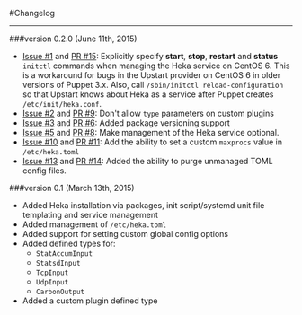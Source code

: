 #Changelog
- - -

###version 0.2.0 (June 11th, 2015)


* [Issue #1](https://github.com/newrelic/puppet-heka/issues/1) and [PR #15](https://github.com/newrelic/puppet-heka/pull/15): Explicitly specify **start**, **stop**, **restart** and **status** `initctl` commands when managing the Heka service on CentOS 6. This is a workaround for bugs in the Upstart provider on CentOS 6 in older versions of Puppet 3.x. Also, call `/sbin/initctl reload-configuration` so that Upstart knows about Heka as a service after Puppet creates `/etc/init/heka.conf`.
* [Issue #2](https://github.com/newrelic/puppet-heka/issues/2) and [PR #9](https://github.com/newrelic/puppet-heka/pull/9): Don't allow `type` parameters on custom plugins
* [Issue #3](https://github.com/newrelic/puppet-heka/issues/3) and [PR #6](https://github.com/newrelic/puppet-heka/pull/6): Added package versioning support
* [Issue #5](https://github.com/newrelic/puppet-heka/issues/5) and [PR #8](https://github.com/newrelic/puppet-heka/pull/8): Make management of the Heka service optional.
* [Issue #10](https://github.com/newrelic/puppet-heka/issues/10) and [PR #11](https://github.com/newrelic/puppet-heka/pull/11): Add the ability to set a custom `maxprocs` value in `/etc/heka.toml`
* [Issue #13](https://github.com/newrelic/puppet-heka/issues/13) and [PR #14](https://github.com/newrelic/puppet-heka/pull/14): Added the ability to purge unmanaged TOML config files.




###version 0.1 (March 13th, 2015)

* Added Heka installation via packages, init script/systemd unit file templating and service management
* Added management of `/etc/heka.toml`
* Added support for setting custom global config options
* Added defined types for:
	* `StatAccumInput`
	* `StatsdInput`
	* `TcpInput`
	* `UdpInput`
	* `CarbonOutput`
* Added a custom plugin defined type